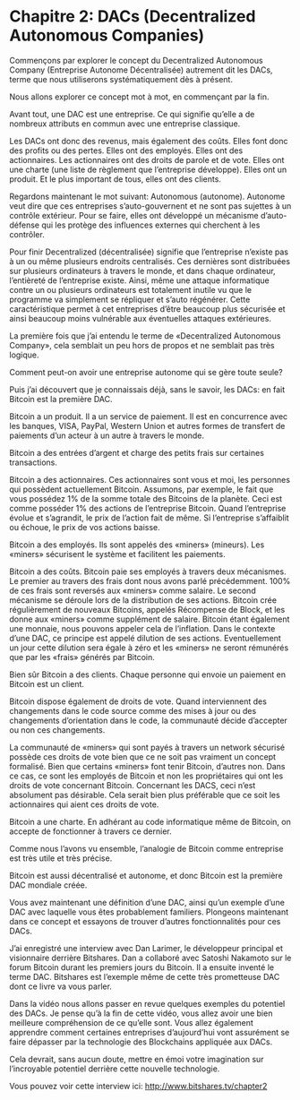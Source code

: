 # Chapitre 2: DACs (Decentralized Autonomous Companies)

Commençons par explorer le concept du Decentralized Autonomous Company (Entreprise Autonome Décentralisée) autrement dit les DACs, terme que nous utiliserons systématiquement dès à présent.

Nous allons explorer ce concept mot à mot, en commençant par la fin.

Avant tout, une DAC est une entreprise. Ce qui signifie qu’elle a de nombreux attributs en commun avec une entreprise classique.

Les DACs ont donc des revenus, mais également des coûts. Elles font donc des profits ou des pertes. Elles ont des employés. Elles ont des actionnaires. Les actionnaires ont des droits de parole et de vote. Elles ont une charte (une liste de règlement que l’entreprise développe). Elles ont un produit. Et le plus important de tous, elles ont des clients.

Regardons maintenant le mot suivant: Autonomous (autonome). Autonome veut dire que ces entreprises s’auto-gouvernent et ne sont pas sujettes à un contrôle extérieur. Pour se faire, elles ont développé un mécanisme d’auto-défense qui les protège des influences externes qui cherchent à les contrôler.

Pour finir Decentralized (décentralisée) signifie que l’entreprise n’existe pas à un ou même plusieurs endroits centralisés.  Ces dernières sont distribuées sur plusieurs ordinateurs à travers le monde, et dans chaque ordinateur, l’entièreté de l’entreprise existe. Ainsi, même une attaque informatique contre un ou plusieurs ordinateurs est totalement inutile vu que le programme va simplement se répliquer et s’auto régénérer. Cette caractéristique permet à cet entreprises d’être beaucoup plus sécurisée et ainsi beaucoup moins vulnérable aux éventuelles attaques extérieures.

La première fois que j’ai entendu le terme de «Decentralized Autonomous Company», cela semblait un peu hors de propos et ne semblait pas très logique.

Comment peut-on avoir une entreprise autonome qui se gère toute seule?

Puis j’ai découvert que je connaissais déjà, sans le savoir, les DACs: en fait Bitcoin est la première DAC.

Bitcoin a un produit. Il a un service de paiement. Il est en concurrence avec les banques, VISA, PayPal, Western Union et autres formes de transfert de paiements d’un acteur à un autre à travers le monde.

Bitcoin a des entrées d’argent et charge des petits frais sur certaines transactions.

Bitcoin a des actionnaires. Ces actionnaires sont vous et moi, les personnes qui possèdent actuellement Bitcoin.  Assumons, par exemple, le fait que vous possédez 1% de la somme totale des Bitcoins de la planète. Ceci est comme posséder 1% des actions de l’entreprise Bitcoin. Quand l’entreprise évolue et s’agrandit, le prix de l’action fait de même. Si l’entreprise s’affaiblit ou échoue, le prix de vos actions baisse.

Bitcoin a des employés. Ils sont appelés des «miners» (mineurs). Les «miners» sécurisent le système et facilitent les paiements.

Bitcoin a des coûts. Bitcoin paie ses employés à travers deux mécanismes. Le premier au travers des frais dont nous avons parlé précédemment. 100% de ces frais sont reversés aux «miners» comme salaire. Le second mécanisme se déroule lors de la distribution de ses actions. Bitcoin crée régulièrement de nouveaux Bitcoins, appelés Récompense de Block, et les donne aux «miners» comme supplément de salaire. Bitcoin étant également une monnaie, nous pouvons appeler cela de l’inflation. Dans le contexte d’une DAC, ce principe est appelé dilution de ses actions. Eventuellement un jour cette dilution sera égale à zéro et les «miners» ne seront rémunérés que par les «frais» générés par Bitcoin.

Bien sûr Bitcoin a des clients. Chaque personne qui envoie un paiement en Bitcoin est un client.

Bitcoin dispose également de droits de vote. Quand interviennent des changements dans le code source comme des mises à jour ou des changements d’orientation dans le code, la communauté décide d’accepter ou non ces changements.

La communauté de «miners» qui sont payés à travers un network sécurisé possède ces droits de vote bien que ce ne soit pas vraiment un concept formalisé.  Bien que certains «miners» font tenir Bitcoin, d’autres non. Dans ce cas, ce sont les employés de Bitcoin et non les propriétaires qui ont les droits de vote concernant Bitcoin. Concernant les DACS, ceci n’est absolument pas désirable. Cela serait bien plus préférable que ce soit les actionnaires qui aient ces droits de vote.

Bitcoin a une charte. En adhérant au code informatique même de Bitcoin, on accepte de fonctionner à travers ce dernier.

Comme nous l’avons vu ensemble, l’analogie de Bitcoin comme entreprise est très utile et très précise.

Bitcoin est aussi décentralisé et autonome, et donc Bitcoin est la première DAC mondiale créée.

Vous avez maintenant une définition d’une DAC, ainsi qu’un exemple d’une DAC avec laquelle vous êtes probablement familiers. Plongeons maintenant dans ce concept et essayons de trouver d’autres fonctionnalités pour ces DACs.  

J’ai enregistré une interview avec Dan Larimer, le développeur principal et visionnaire derrière Bitshares. Dan a collaboré avec Satoshi Nakamoto sur le forum Bitcoin durant les premiers jours du Bitcoin. Il a ensuite inventé le terme DAC. Bitshares est l’exemple même de cette très prometteuse DAC dont ce livre va vous parler.

Dans la vidéo nous allons passer en revue quelques exemples du potentiel des DACs. Je pense qu’à la fin de cette vidéo, vous allez avoir une bien meilleure compréhension de ce qu’elle sont. Vous allez également apprendre comment certaines entreprises d’aujourd’hui vont assurément se faire dépasser par la technologie des Blockchains appliquée aux DACs.

Cela devrait, sans aucun doute, mettre en émoi votre imagination sur l’incroyable potentiel derrière cette nouvelle technologie.

Vous pouvez voir cette interview ici: http://www.bitshares.tv/chapter2
